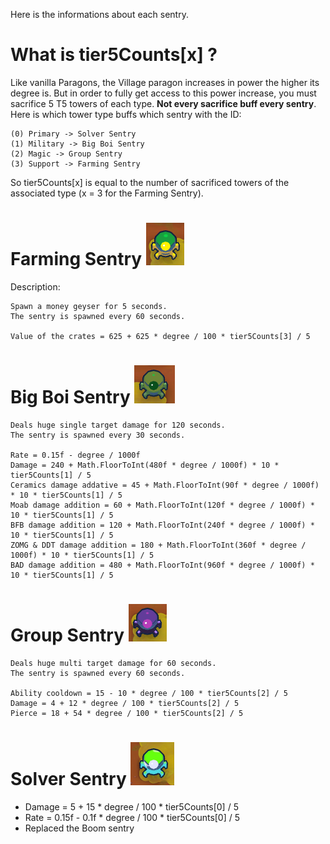 Here is the informations about each sentry.

# What is tier5Counts[x] ?
Like vanilla Paragons, the Village paragon increases in power the higher its degree is. But in order to fully get access to this power increase, you must sacrifice 5 T5 towers of each type. **Not every sacrifice buff every sentry**. Here is which tower type buffs which sentry with the ID:
```
(0) Primary -> Solver Sentry
(1) Military -> Big Boi Sentry
(2) Magic -> Group Sentry
(3) Support -> Farming Sentry
```
So tier5Counts[x] is equal to the number of sacrificed towers of the associated type (x = 3 for the Farming Sentry).

# Farming Sentry ![Farming Sentry Picture](farming_sentry.png)
Description: 
```
Spawn a money geyser for 5 seconds. 
The sentry is spawned every 60 seconds.

Value of the crates = 625 + 625 * degree / 100 * tier5Counts[3] / 5
```

# Big Boi Sentry ![Big Boi Sentry Picture](big_boi_sentry.PNG)
```
Deals huge single target damage for 120 seconds.
The sentry is spawned every 30 seconds.

Rate = 0.15f - degree / 1000f
Damage = 240 + Math.FloorToInt(480f * degree / 1000f) * 10 * tier5Counts[1] / 5
Ceramics damage addative = 45 + Math.FloorToInt(90f * degree / 1000f) * 10 * tier5Counts[1] / 5
Moab damage addition = 60 + Math.FloorToInt(120f * degree / 1000f) * 10 * tier5Counts[1] / 5
BFB damage addition = 120 + Math.FloorToInt(240f * degree / 1000f) * 10 * tier5Counts[1] / 5
ZOMG & DDT damage addition = 180 + Math.FloorToInt(360f * degree / 1000f) * 10 * tier5Counts[1] / 5
BAD damage addition = 480 + Math.FloorToInt(960f * degree / 1000f) * 10 * tier5Counts[1] / 5
```

# Group Sentry ![Group Picture](group_sentry.PNG)
```
Deals huge multi target damage for 60 seconds.
The sentry is spawned every 60 seconds.

Ability cooldown = 15 - 10 * degree / 100 * tier5Counts[2] / 5
Damage = 4 + 12 * degree / 100 * tier5Counts[2] / 5
Pierce = 18 + 54 * degree / 100 * tier5Counts[2] / 5
```

# Solver Sentry ![Solver Picture](solver_sentry.PNG)
- Damage = 5 + 15 * degree / 100 * tier5Counts[0] / 5
- Rate = 0.15f - 0.1f * degree / 100 * tier5Counts[0] / 5
- Replaced the Boom sentry
